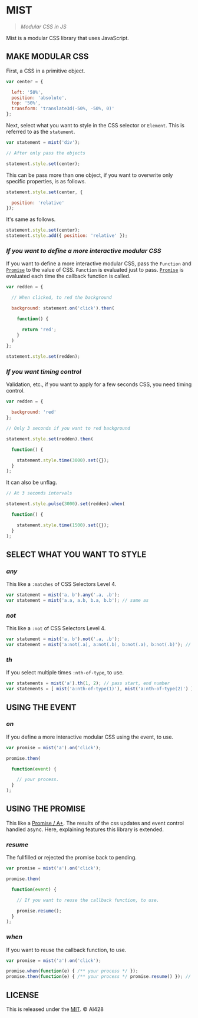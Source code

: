 # MIST

> _Modular CSS in JS_

Mist is a modular CSS library that uses JavaScript.

## MAKE MODULAR CSS

First, a CSS in a primitive object.

```javascript
var center = {

  left: '50%',
  position: 'absolute',
  top: '50%',
  transform: 'translate3d(-50%, -50%, 0)'
};
```

Next, select what you want to style in the CSS selector or `Element`. This is referred to as the `statement`.

```javascript
var statement = mist('div');

// After only pass the objects

statement.style.set(center);
```

This can be pass more than one object, if you want to overwrite only specific properties, is as follows.

```javascript
statement.style.set(center, {

  position: 'relative'
});
```

It's same as follows.

```javascript
statement.style.set(center);
statement.style.add({ position: 'relative' });
```

### _If you want to define a more interactive modular CSS_

If you want to define a more interactive modular CSS, pass the `Function` and [`Promise`](#using-the-promise) to the value of CSS. `Function` is evaluated just to pass. [`Promise`](#using-the-promise) is evaluated each time the callback function is called.

```javascript
var redden = {

  // When clicked, to red the background

  background: statement.on('click').then(

    function() {

      return 'red';
    }
  )
};

statement.style.set(redden);
```

### _If you want timing control_

Validation, etc., if you want to apply for a few seconds CSS, you need timing control.

```javascript
var redden = {

  background: 'red'
};

// Only 3 seconds if you want to red background

statement.style.set(redden).then(

  function() {

    statement.style.time(3000).set({});
  }
);
```

It can also be unflag.

```javascript
// At 3 seconds intervals

statement.style.pulse(3000).set(redden).when(

  function() {

    statement.style.time(1500).set({});
  }
);
```

## SELECT WHAT YOU WANT TO STYLE

### _any_

This like a `:matches` of CSS Selectors Level 4.

```javascript
var statement = mist('a, b').any('.a, .b');
var statement = mist('a.a, a.b, b.a, b.b'); // same as
```

### _not_

This like a `:not` of CSS Selectors Level 4.

```javascript
var statement = mist('a, b').not('.a, .b');
var statement = mist('a:not(.a), a:not(.b), b:not(.a), b:not(.b)'); // same as
```

### _th_

If you select multiple times `:nth-of-type`, to use.

```javascript
var statements = mist('a').th(1, 2); // pass start, end number
var statements = [ mist('a:nth-of-type(1)'), mist('a:nth-of-type(2)') ]; // same as
```

## USING THE EVENT

### _on_

If you define a more interactive modular CSS using the event, to use.

```javascript
var promise = mist('a').on('click');

promise.then(

  function(event) {

    // your process.
  }
);
```

## USING THE PROMISE

This like a [Promise / A+](//promisesaplus.com/). The results of the css updates and event control handled async. Here, explaining features this library is extended.

### _resume_

The fullfilled or rejected the promise back to pending.

```javascript
var promise = mist('a').on('click');

promise.then(

  function(event) {

    // If you want to reuse the callback function, to use.

    promise.resume();
  }
);
```

### _when_

If you want to reuse the callback function, to use.

```javascript
var promise = mist('a').on('click');

promise.when(function(e) { /** your process */ });
promise.then(function(e) { /** your process */ promise.resume() }); // same as
```

## LICENSE

This is released under the [MIT](//opensource.org/licenses/MIT). © AI428
